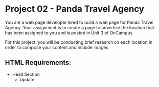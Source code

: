 # Project 02 - Panda Travel Agency

You are a web page developer hired to build a web page for Panda Travel Agency. Your assignment is to create a page to advertise the location that has been assigned to you and is posted in Unit 3 of OnCampus. 

For this project, you will be conducting brief research on each location in order to compose your content and include images. 
 
## HTML Requirements:
* Head Section
  * Update <title> of webpage
* Body Section
  * Header Section
   * Include the following name and contact information of the client:
    * Name: Panda Travel Agency
    * Phone: 555-905-1982
    * Email: info@pandatravel.org (should be hyperlinked!)
  * Main Section
   * Photo subsection with *at least 3 pictures and captions* (figure, image, and figcaption)
   * History subsection with a brief overview of location (paragraph)
   * Facts subsection with a list of *at least 5 facts* (ordered, unordered, or description list)
   * Reviews subsection with *at least 3 fictional reviews/testimonials* (blockquotes/quotes)
  * Footer Section
   * Email link to email the Panda Travel Agency (info@pandatravel.org)
    * Link should display tooltip message w/email address when you hover over it
   * Relative link to your Home page (index.html)
    * This file doesn’t exist yet, but you can create it from your HTML template file.
    * Link should open in new tab/window
   * Sources used for research
    * Name of website (not hyperlinked) and URL (hyperlinked)
     * For Example: Google - https://www.google.com
    * Link should open in new tab/window
* Comments
  * Top of file with Name, Due Date, and Assignment Name
  * Before each section (i.e. <header>, <main>, and <footer>)
  * Before each subsection of the main section
  * Before email link and relative to describe where it will take you
  * Before sources link section

 
## CSS Requirements:
* Background color
* Text color for:
  * Paragraphs (i.e. `<p>` → `p{ }`)
  * Headings (pick at least one) (i.e. `<h1>`...`<h6>` → `h1{ }`...`h6{ }`)
  * Figure Captions (i.e. `<figcaption>` → `figcaption{ }`)
* Link pseudo-classes (`:link`, `:visited`, `:active`, `:hover, :focus`)
* Image height *or* width
